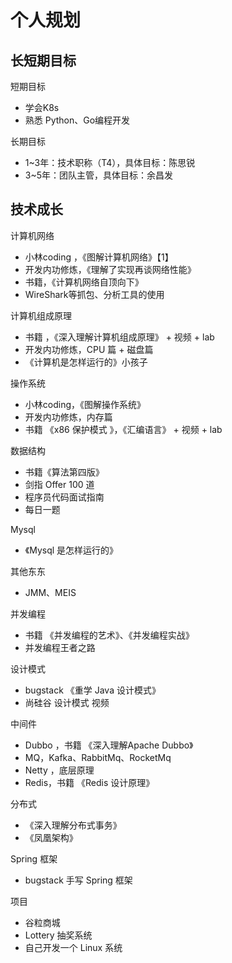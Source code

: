 # 个人规划



## 长短期目标

短期目标

- 学会K8s
- 熟悉 Python、Go编程开发

长期目标

- 1~3年：技术职称（T4），具体目标：陈思锐
- 3~5年：团队主管，具体目标：余昌发

## 技术成长

计算机网络

- 小林coding ，《图解计算机网络》【1】
- 开发内功修炼，《理解了实现再谈网络性能》
- 书籍，《计算机网络自顶向下》
- WireShark等抓包、分析工具的使用



计算机组成原理

- 书籍 ，《深入理解计算机组成原理》 + 视频 + lab
- 开发内功修炼，CPU 篇 + 磁盘篇
- 《计算机是怎样运行的》小孩子



操作系统

- 小林coding，《图解操作系统》
- 开发内功修炼，内存篇
- 书籍 《x86 保护模式 》，《汇编语言》  + 视频 + lab 



数据结构

- 书籍《算法第四版》
- 剑指 Offer 100 道
- 程序员代码面试指南
- 每日一题



Mysql

- 《Mysql 是怎样运行的》







其他东东

- JMM、MEIS 



并发编程

- 书籍 《并发编程的艺术》、《并发编程实战》
- 并发编程王者之路



设计模式

- bugstack 《重学 Java 设计模式》
- 尚硅谷 设计模式 视频



中间件

- Dubbo ，书籍 《深入理解Apache Dubbo》
- MQ，Kafka、RabbitMq、RocketMq
- Netty ，底层原理
- Redis，书籍 《Redis 设计原理》



分布式

- 《深入理解分布式事务》
- 《凤凰架构》



Spring 框架

- bugstack 手写 Spring 框架



项目

- 谷粒商城
- Lottery 抽奖系统
- 自己开发一个 Linux 系统
